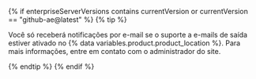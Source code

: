 {% if enterpriseServerVersions contains currentVersion or currentVersion == "github-ae@latest" %}
  {% tip %}

  Você só receberá notificações por e-mail se o suporte a e-mails de saída estiver ativado no {% data variables.product.product_location %}. Para mais informações, entre em contato com o administrador do site.

  {% endtip %}
{% endif %}
